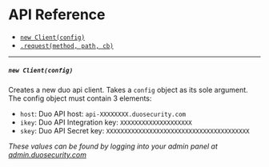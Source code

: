 # API Reference

- [`new Client(config)`](#new-clientconfig)
- [`.request(method, path, cb)`](#requestmethod-path-cb)

---

##### `new Client(config)`
Creates a new duo api client. Takes a `config` object as its sole argument. The config object must contain 3 elements:
- `host`: Duo API host: `api-XXXXXXXX.duosecurity.com`
- `ikey`: Duo API Integration key: `XXXXXXXXXXXXXXXXXXXX`
- `skey`: Duo API Secret key: `XXXXXXXXXXXXXXXXXXXXXXXXXXXXXXXXXXXXXXXX`

*These values can be found by logging into your admin panel at [admin.duosecurity.com](https://admin.duosecurity.com)*


